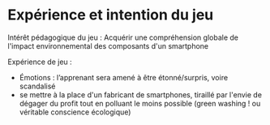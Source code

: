 # Expérience et intention du jeu
Intérêt pédagogique du jeu : Acquérir une compréhension globale de l'impact environnemental des composants d'un smartphone

Expérience de jeu :

-	Émotions : l’apprenant sera amené à être étonné/surpris, voire scandalisé
-	se mettre à la place d'un fabricant de smartphones, tiraillé par  l'envie de dégager du profit tout en polluant le moins possible (green  washing ! ou véritable conscience écologique)
